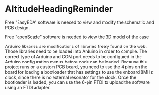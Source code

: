 # AltitudeHeadingReminder

Free "EasyEDA" software is needed to view and modify the schematic and PCB design.

Free "openScade" software is needed to view the 3D model of the case

Arduino libraries are modifications of libraries freely found on the web. Those libraries need to be loaded into Arduino in order to compile. The correct type of Arduino and COM port needs to be configured in the Arduino configuration menus before code can be loaded. Because this project runs on a custom PCB board, you need to use the 4 pins on the board for loading a bootloader that has settings to use the onboard 8MHz clock, since there is no external resonator for the clock. Once the bootloader is loaded, you can use the 6-pin FTDI to upload the software using an FTDI adapter.
